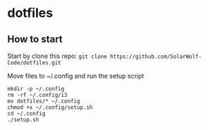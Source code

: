 # dotfiles



## How to start
Start by clone this repo:
`git clone https://github.com/SolarWolf-Code/dotfiles.git`

Move files to ~/.config and run the setup script
```
mkdir -p ~/.config
rm -rf ~/.config/i3
mv dotfiles/* ~/.config
chmod +x ~/.config/setup.sh
cd ~/.config
./setup.sh
```
